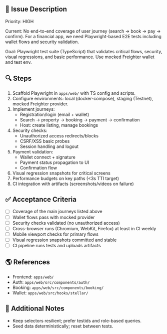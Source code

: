 ## 📘 Issue Description

Priority: HIGH

Current: No end-to-end coverage of user journey (search → book → pay → confirm). For a financial app, we need Playwright-based E2E tests including wallet flows and security validation.

Goal: Playwright test suite (TypeScript) that validates critical flows, security, visual regressions, and basic performance. Use mocked Freighter wallet and test env.

## 🔍 Steps

1. Scaffold Playwright in `apps/web/` with TS config and scripts.
2. Configure environments: local (docker-compose), staging (Testnet), mocked Freighter provider.
3. Implement journeys:
   - Registration/login (email + wallet)
   - Search → property → booking → payment → confirmation
   - Host: create listing, manage bookings
4. Security checks:
   - Unauthorized access redirects/blocks
   - CSRF/XSS basic probes
   - Session handling and logout
5. Payment validation:
   - Wallet connect + signature
   - Payment status propagation to UI
   - Confirmation flow
6. Visual regression snapshots for critical screens
7. Performance budgets on key paths (<3s TTI target)
8. CI integration with artifacts (screenshots/videos on failure)

## ✅ Acceptance Criteria

- [ ] Coverage of the main journeys listed above
- [ ] Wallet flows pass with mocked provider
- [ ] Security checks validated (no unauthorized access)
- [ ] Cross-browser runs (Chromium, WebKit, Firefox) at least in CI weekly
- [ ] Mobile viewport checks for primary flows
- [ ] Visual regression snapshots committed and stable
- [ ] CI pipeline runs tests and uploads artifacts

## 🌎 References

- Frontend: `apps/web/`
- Auth: `apps/web/src/components/auth/`
- Booking: `apps/web/src/components/booking/`
- Wallet: `apps/web/src/hooks/stellar/`

## 📜 Additional Notes

- Keep selectors resilient; prefer testids and role-based queries.
- Seed data deterministically; reset between tests.

